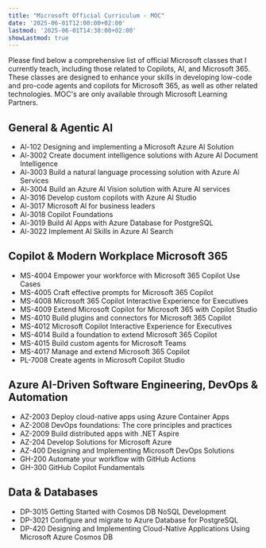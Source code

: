 ```yaml
---
title: "Microsoft Official Curriculum - MOC"
date: '2025-06-01T12:00:00+02:00'
lastmod: '2025-06-01T14:30:00+02:00'
showLastmod: true
---
```


Please find below a comprehensive list of official Microsoft classes that I currently teach, including those related to Copilots, AI, and Microsoft 365. These classes are designed to enhance your skills in developing low-code and pro-code agents and copilots for Microsoft 365, as well as other related technologies. MOC's are only available through Microsoft Learning Partners.

## General & Agentic AI

- Al-102 Designing and implementing a Microsoft Azure Al Solution
- Al-3002 Create document intelligence solutions with Azure Al Document Intelligence
- Al-3003 Build a natural language processing solution with Azure Al Services
- Al-3004 Build an Azure Al Vision solution with Azure Al services
- Al-3016 Develop custom copilots with Azure Al Studio
- Al-3017 Microsoft Al for business leaders
- Al-3018 Copilot Foundations
- Al-3019 Build Al Apps with Azure Database for PostgreSQL
- Al-3022 Implement Al Skills in Azure Al Search

## Copilot & Modern Workplace Microsoft 365

- MS-4004 Empower your workforce with Microsoft 365 Copilot Use Cases
- MS-4005 Craft effective prompts for Microsoft 365 Copilot
- MS-4008 Microsoft 365 Copilot Interactive Experience for Executives
- MS-4009 Extend Microsoft Copilot for Microsoft 365 with Copilot Studio
- MS-4010 Build plugins and connectors for Microsoft 365 Copilot
- MS-4012 Microsoft Copilot Interactive Experience for Executives
- MS-4014 Build a foundation to extend Microsoft 365 Copilot
- MS-4015 Build custom agents for Microsoft Teams
- MS-4017 Manage and extend Microsoft 365 Copilot
- PL-7008 Create agents in Microsoft Copilot Studio

## Azure AI-Driven Software Engineering, DevOps & Automation

- AZ-2003 Deploy cloud-native apps using Azure Container Apps
- AZ-2008 DevOps foundations: The core principles and practices
- AZ-2009 Build distributed apps with .NET Aspire
- AZ-204 Develop Solutions for Microsoft Azure
- AZ-400 Designing and Implementing Microsoft DevOps Solutions
- GH-200 Automate your workflow with GitHub Actions
- GH-300 GitHub Copilot Fundamentals

## Data & Databases

- DP-3015 Getting Started with Cosmos DB NoSQL Development
- DP-3021 Configure and migrate to Azure Database for PostgreSQL
- DP-420 Designing and Implementing Cloud-Native Applications Using Microsoft Azure Cosmos DB
